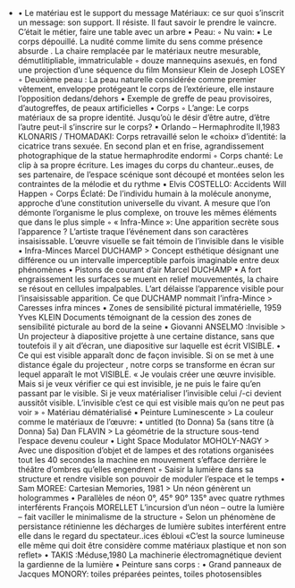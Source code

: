 - • Le matériau est le support du message
        Matériaux: ce sur quoi s’inscrit un message: son support. Il résiste. Il faut savoir le prendre le vaincre. C’était le métier, faire une table avec un arbre
      • Peau:
          ◦ Nu vain: 
              ▪ Le corps dépouillé. La nudité comme limite du sens comme présence absurde . La chaire remplacée par le matériaux neutre mesurable, démutlitipliable, immatriculable
          ◦ douze mannequins asexués, en fond une projection d’une séquence du film Monsieur Klein de Joseph LOSEY
          ◦ Deuxième peau : La peau naturelle considérée comme premier vêtement, enveloppe protégeant le corps de l’extérieure, elle instaure l’opposition dedans/dehors
              ▪ Exemple de greffe de peau provisoires, d’autogreffes, de peaux artificielles
      • Corps
          ◦ L’ange: Le corps matériaux de sa propre identité. Jusqu’où le désir d’être autre, d’être l’autre peut-il s’inscrire sur le corps?
              ▪ Orlando – Hermaphrodite II,1983  KLONARIS / THOMADAKI: Corps retravaillé selon le «choix» d’identité: la cicatrice trans sexuée. En second plan et en frise, agrandissement photographique de la statue hermaphrodite endormi
          ◦ Corps chanté: Le clip à sa propre écriture. Les images du corps du chanteur..euses, de ses partenaire, de l’espace scénique sont découpé et montées selon les contraintes de la mélodie et du rythme
              ▪ Elvis COSTELLO: Accidents Will Happen 
          ◦ Corps Éclaté: De l’individu humain à la molécule anonyme, approche d’une constitution universelle du vivant. A mesure que l’on démonte l’organisme le plus complexe, on trouve les mêmes éléments que dans le plus simple
          ◦ « Infra-Mince »: Une apparition secrète sous l’apparence ? L’artiste traque l’événement dans son caractères insaisissable. L’œuvre visuelle se fait témoin de l’invisible dans le visible
              ▪ Infra-Minces Marcel DUCHAMP > Concept esthétique désignant une différence ou un intervalle imperceptible parfois imaginable entre deux phénomènes
                  • Pistons de courant d’air Marcel DUCHAMP 
              ▪ A fort engraissement les surfaces se muent en relief mouvementés, la chaire se résout en cellules impalpables. L’art délaisse l’apparence visible pour l’insaisissable apparition. Ce que DUCHAMP nommait l’infra-Mince > Caresses infra minces
              ▪ Zones de sensibilité pictural immatérielle, 1959 Yves KLEIN  Documents témoignant de la cession des zones de sensibilité picturale au bord de la seine
              ▪ Giovanni ANSELMO :Invisible > Un projecteur à diapositive projette à une certaine distance, sans que toutefois il y ait d’écran, une diapositive sur laquelle est écrit VISIBLE.
                  • Ce qui est visible apparaît donc de façon invisible. Si on se met à une distance égale du projecteur , notre corps se transforme en écran sur lequel apparaît le mot VISIBLE.
                    « Je voulais créer une œuvre invisible. Mais si je veux vérifier ce qui est invisible, je ne puis le faire qu’en passant par le visible. Si je veux matérialiser l’invisible celui /-ci devient aussitôt visible. L’invisible c’est ce qui est visible mais qu’on ne peut pas voir »
          ◦ Matériau dématérialisé
              ▪ Peinture Luminescente > La couleur comme le matériaux de l’œuvre:
                  • untitled (to Donna) 5a (sans titre (à Donna) 5a) Dan FLAVIN > La géométrie de la structure sous-tend l’espace devenu couleur
                  • Light Space Modulator MOHOLY-NAGY > Avec une disposition d’objet et de lampes et des rotations organisées tout les 40 secondes la machine en mouvement s’efface derrière le théâtre d’ombres qu’elles engendrent 
                      ◦ Saisir la lumière dans sa structure et rendre visible son pouvoir de moduler l’espace et le temps
                  • Sam MOREE: Cartesian Memories, 1981 > Un néon génèrent un hologrammes
                  • Parallèles de néon 0°, 45° 90° 135° avec quatre rythmes interférents François MORELLET L’incursion d’un néon – outre la lumière – fait vaciller le minimalisme de la structure
                      ◦ Selon un phénomène de persistance rétinienne les décharges de lumière subites interférent entre elle dans le regard du spectateur..ices ébloui
                        «C’est la source lumineuse elle même qui doit être considère comme matériaux plastique et non son reflet»
                  • TAKIS  :Méduse,1980 La machinerie électromagnétique devient la gardienne de la lumière 
              ▪ Peinture sans corps : 
                  • Grand panneaux de Jacques MONORY: toiles préparées peintes, toiles photosensibles